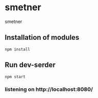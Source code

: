 # smetner
smetner

## Installation of modules 
```npm install```
## Run dev-serder
```npm start``` 

### listening on http://localhost:8080/

